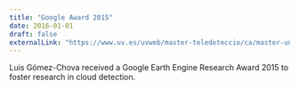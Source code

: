 ```yaml
---
title: "Google Award 2015"
date: 2016-01-01
draft: false
externalLink: "https://www.uv.es/uvweb/master-teledeteccio/ca/master-universitari-teledeteccio/google-earth-engine-award-1285883190980/Novetat.html?id=1285945565608"
---
```


Luis Gómez-Chova received a Google Earth Engine Research Award 2015 to foster research in cloud detection.
